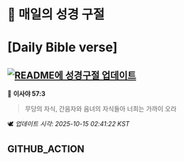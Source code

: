 # 🙏 매일의 성경 구절
# [Daily Bible verse]
## [![README에 성경구절 업데이트](https://github.com/DONGSUKA/first_test/actions/workflows/update-readme-bible.yml/badge.svg)](https://github.com/DONGSUKA/first_test/actions/workflows/update-readme-bible.yml)
<!-- START_BIBLE_VERSE -->
📖 **이사야 57:3**
> 무당의 자식, 간음자와 음녀의 자식들아 너희는 가까이 오라

🕊️ _업데이트 시각: 2025-10-15 02:41:22 KST_
  <!-- END_BIBLE_VERSE -->
## GITHUB_ACTION
